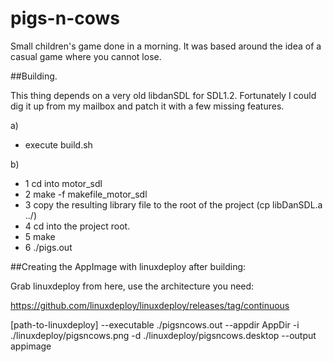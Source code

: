# pigs-n-cows

Small children's game done in a morning. It was based around the idea of a casual game where you cannot lose.

##Building.

This thing depends on a very old libdanSDL for SDL1.2. Fortunately I could dig it up from my mailbox and patch it with a few missing features.

a)

- execute build.sh

b)

- 1 cd into motor_sdl
- 2 make -f makefile_motor_sdl
- 3 copy the resulting library file to the root of the project (cp libDanSDL.a ../)
- 4 cd into the project root.
- 5 make
- 6 ./pigs.out

##Creating the AppImage with linuxdeploy after building:

Grab linuxdeploy from here, use the architecture you need:

https://github.com/linuxdeploy/linuxdeploy/releases/tag/continuous

[path-to-linuxdeploy] --executable ./pigsncows.out --appdir AppDir -i ./linuxdeploy/pigsncows.png -d ./linuxdeploy/pigsncows.desktop --output appimage
